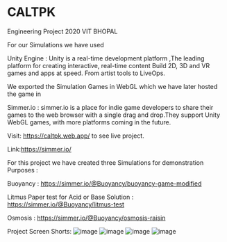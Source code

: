 # CALTPK

Engineering Project 2020 VIT BHOPAL

For our Simulations we have used 

Unity Engine : Unity is a real-time development platform ,The leading platform for creating interactive, real-time content
Build 2D, 3D and VR games and apps at speed. From artist tools to LiveOps.

We exported the Simulation Games in WebGL which we have later hosted the game in 

Simmer.io : simmer.io is a place for indie game developers to share their games to the web browser with a single drag and drop.They support Unity WebGL games, with more platforms coming in the future.

Visit: https://caltpk.web.app/ to see live project.

Link:https://simmer.io/

For this project we have created three Simulations for demonstration Purposes :

Buoyancy : https://simmer.io/@Buoyancy/buoyancy-game-modified

Litmus Paper test for Acid or Base Solution : https://simmer.io/@Buoyancy/litmus-test

Osmosis : https://simmer.io/@Buoyancy/osmosis-raisin

Project Screen Shorts:
![image](https://user-images.githubusercontent.com/63750702/127182077-1826991d-0249-44c9-99cf-1be41f7a101a.png)
![image](https://user-images.githubusercontent.com/63750702/127182108-37f61a0c-037a-48bf-80d7-053f4bdf88d0.png)
![image](https://user-images.githubusercontent.com/63750702/127182143-f10b7368-d2f5-4cfb-ad37-9850a3f8cb01.png)
![image](https://user-images.githubusercontent.com/63750702/127182187-dee723a2-53b1-458b-83b1-1d7b4c630d52.png)
